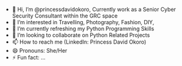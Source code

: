 - 👋 Hi, I’m @princessdavidokoro, Currently work as a Senior Cyber Security Consultant within the GRC space
- 👀 I’m interested in Travelling, Photography, Fashion, DIY, 
- 🌱 I’m currently refreshing my Python Programming Skills
- 💞️ I’m looking to collaborate on Python Related Projects
- 📫 How to reach me (LinkedIn: Princess David Okoro)
- 😄 Pronouns: She/Her
- ⚡ Fun fact: ...

<!---
princessdavidokoro/princessdavidokoro is a ✨ special ✨ repository because its `README.md` (this file) appears on your GitHub profile.
You can click the Preview link to take a look at your changes.
--->
